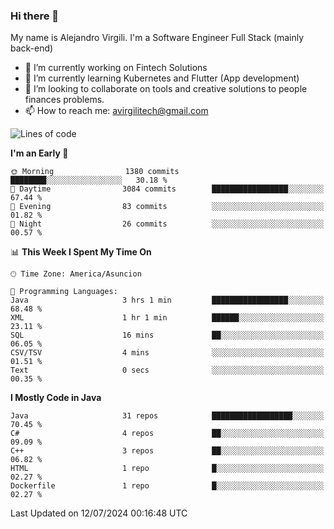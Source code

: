 ### Hi there 👋

My name is Alejandro Virgili. I'm a Software Engineer Full Stack (mainly back-end)


- 🔭 I’m currently working on Fintech Solutions
- 🌱 I’m currently learning Kubernetes and Flutter (App development)
- 👯 I’m looking to collaborate on tools and creative solutions to people finances problems.
- 📫 How to reach me: avirgilitech@gmail.com
  
<!--START_SECTION:waka-->
![Lines of code](https://img.shields.io/badge/From%20Hello%20World%20I%27ve%20Written-522.7%20thousand%20lines%20of%20code-blue)

**I'm an Early 🐤** 

```text
🌞 Morning                1380 commits        ████████░░░░░░░░░░░░░░░░░   30.18 % 
🌆 Daytime                3084 commits        █████████████████░░░░░░░░   67.44 % 
🌃 Evening                83 commits          ░░░░░░░░░░░░░░░░░░░░░░░░░   01.82 % 
🌙 Night                  26 commits          ░░░░░░░░░░░░░░░░░░░░░░░░░   00.57 % 
```


📊 **This Week I Spent My Time On** 

```text
🕑︎ Time Zone: America/Asuncion

💬 Programming Languages: 
Java                     3 hrs 1 min         █████████████████░░░░░░░░   68.48 % 
XML                      1 hr 1 min          ██████░░░░░░░░░░░░░░░░░░░   23.11 % 
SQL                      16 mins             ██░░░░░░░░░░░░░░░░░░░░░░░   06.05 % 
CSV/TSV                  4 mins              ░░░░░░░░░░░░░░░░░░░░░░░░░   01.51 % 
Text                     0 secs              ░░░░░░░░░░░░░░░░░░░░░░░░░   00.35 % 
```

**I Mostly Code in Java** 

```text
Java                     31 repos            ██████████████████░░░░░░░   70.45 % 
C#                       4 repos             ██░░░░░░░░░░░░░░░░░░░░░░░   09.09 % 
C++                      3 repos             ██░░░░░░░░░░░░░░░░░░░░░░░   06.82 % 
HTML                     1 repo              █░░░░░░░░░░░░░░░░░░░░░░░░   02.27 % 
Dockerfile               1 repo              █░░░░░░░░░░░░░░░░░░░░░░░░   02.27 % 
```




 Last Updated on 12/07/2024 00:16:48 UTC
<!--END_SECTION:waka-->
